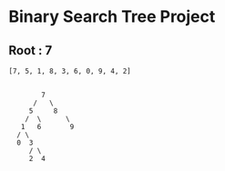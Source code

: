 # Binary Search Tree Project
   
## Root : 7

```
[7, 5, 1, 8, 3, 6, 0, 9, 4, 2]
        
        
        7
      /   \
     5     8
    /  \      \
   1   6       9
  / \  
  0  3
     / \
     2  4
```
